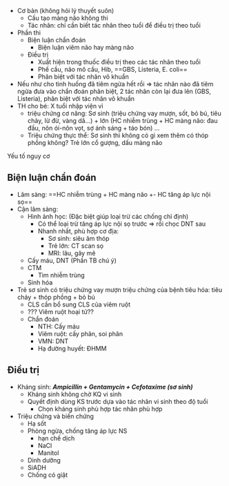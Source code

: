 - Cơ bản (không hỏi lý thuyết suôn)  
	- Cấu tạo màng não không thi  
	- Tác nhân: chỉ cần biết tác nhân theo tuổi để điều trị theo tuổi  
- Phần thi  
	- Biện luận chẩn đoán  
		- Biện luận viêm não hay màng não  
	- Điều trị  
		- Xuất hiện trong thuốc điều trị theo các tác nhân theo tuổi  
		- Phế cầu, não mô cầu, Hib, ==GBS, Listeria, E. coli==  
		- Phân biệt với tác nhân vô khuẩn  
- Nếu như cho tình huống đã tiêm ngừa hết rồi => tác nhân nào đã tiêm ngừa đưa vào chẩn đoán phân biệt, 2 tác nhân còn lại đưa lên (GBS, Listeria), phân biệt với tác nhân vô khuẩn  
- TH cho bé: X tuổi nhập viện vì    
	- triệu chứng cơ năng: Sơ sinh (triệu chứng vay mượn, sốt, bỏ bú, tiêu chảy, lừ đừ, vàng dâ…) + lớn (HC nhiễm trùng + HC màng não: đau đầu, nôn ói-nôn vọt, sợ ánh sáng + táo bón) …    
	- Triệu chứng thực thể: Sơ sinh thì không có gì xem thêm có thóp phồng không? Trẻ lớn cổ gượng, dấu màng não    
  
Yếu tố nguy cơ  
## Biện luận chẩn đoán  
- Lâm sàng: ==HC nhiễm trùng + HC màng não +- HC tăng áp lực nội sọ==  
- Cận lâm sàng:  
	- Hình ảnh học: (Đặc biệt giúp loại trừ các chống chỉ định)  
		- Có thể loại trừ tăng áp lực nội sọ trước => rồi chọc DNT sau  
		- Nhanh nhất, phù hợp cơ địa:   
			- Sơ sinh: siêu âm thóp  
			- Trẻ lớn: CT scan sọ  
			- MRI: lâu, gây mê  
	- Cấy máu, DNT (Phần TB chú ý)  
	- CTM  
		- Tìm nhiễm trùng  
	- Sinh hóa  
- Trẻ sơ sinh có triệu chứng vay mượn triệu chứng của bệnh tiêu hóa: tiêu chảy + thóp phồng + bỏ bú  
	- CLS cần bổ sung CLS của viêm ruột  
	- ??? Viêm ruột hoại tử??  
	- Chẩn đoán  
		- NTH: Cấy máu  
		- Viêm ruột: cấy phân, soi phân  
		- VMN: DNT  
		- Hạ đường huyết: ĐHMM  
## Điều trị  
- Kháng sinh: **_Ampicillin + Gentamycin + Cefotaxime (sơ sinh)_**  
	- Kháng sinh không chờ KQ vi sinh  
	- Quyết định dùng KS trước dựa vào tác nhân vi sinh theo độ tuổi  
		- Chọn kháng sinh phù hợp tác nhân phù hợp  
- Triệu chứng và biến chứng  
	- Hạ sốt  
	- Phòng ngừa, chống tăng áp lực NS  
		- hạn chế dịch  
		- NaCl  
		- Manitol  
	- Dinh dưỡng  
	- SiADH  
	- Chống có giật